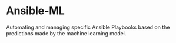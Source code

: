 # Ansible-ML
Automating and managing specific Ansible Playbooks based on the predictions made by the machine learning model.
